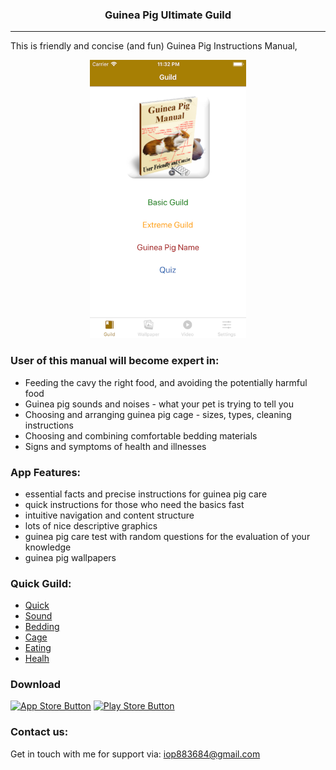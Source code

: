 <p align="center">
<h3 align="center">Guinea Pig Ultimate Guild</h3>
</p>

---

This is friendly and concise (and fun) Guinea Pig Instructions Manual, 

<p align="center">
<img src="demo.png" width="250" height="445">
</p>

### User of this manual will become expert in:
- Feeding the cavy the right food, and avoiding the potentially harmful food
- Guinea pig sounds and noises - what your pet is trying to tell you
- Choosing and arranging guinea pig cage - sizes, types, cleaning instructions
- Choosing and combining comfortable bedding materials
- Signs and symptoms of health and illnesses

### App Features:
- essential facts and precise instructions for guinea pig care
- quick instructions for those who need the basics fast
- intuitive navigation and content structure
- lots of nice descriptive graphics
- guinea pig care test with random questions for the evaluation of your knowledge
- guinea pig wallpapers

### Quick Guild:

* [Quick](https://iop883684.github.io/guinepig/images/quick.html)
* [Sound](https://iop883684.github.io/guinepig/images/sound.html)
* [Bedding](https://iop883684.github.io/guinepig/images/beding.html)
* [Cage](https://iop883684.github.io/guinepig/images/cages.html)
* [Eating](https://iop883684.github.io/guinepig/images/eating.html)
* [Healh](https://iop883684.github.io/guinepig/images/health.html)

### Download
[![App Store Button](http://imgur.com/y8PTxr9.png "App Store Button")](https://itunes.apple.com/app/id1454532251)
[![Play Store Button](http://imgur.com/utWa1co.png "Play Store Button")](https://play.google.com/store/apps/details?id=com.dolh.guineapig)

### Contact us:

Get in touch with me for support via: iop883684@gmail.com



